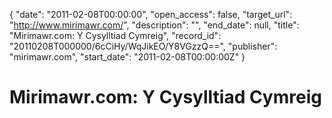 {
  "date": "2011-02-08T00:00:00", 
  "open_access": false, 
  "target_url": "http://www.mirimawr.com/", 
  "description": "", 
  "end_date": null, 
  "title": "Mirimawr.com: Y Cysylltiad Cymreig", 
  "record_id": "20110208T000000/6cCiHy/WqJikEO/Y8VGzzQ==", 
  "publisher": "mirimawr.com", 
  "start_date": "2011-02-08T00:00:00Z"
}

# Mirimawr.com: Y Cysylltiad Cymreig

